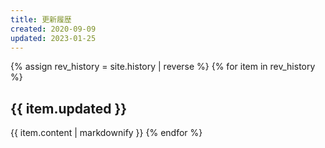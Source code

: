 ```yaml
---
title: 更新履歴
created: 2020-09-09
updated: 2023-01-25
---
```

{% assign rev_history = site.history | reverse %}
{% for item in rev_history %}
## <a name="{{ item.updated }}">{{ item.updated }}</a>
{{ item.content | markdownify }}
{% endfor %}
